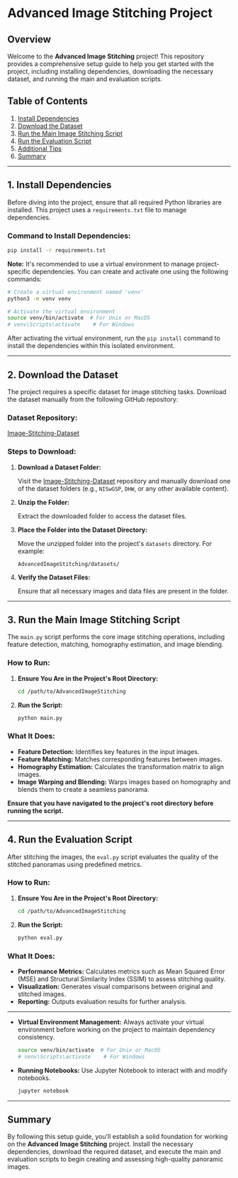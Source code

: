 # Advanced Image Stitching Project

## Overview

Welcome to the **Advanced Image Stitching** project! This repository provides a comprehensive setup guide to help you get started with the project, including installing dependencies, downloading the necessary dataset, and running the main and evaluation scripts.

## Table of Contents

1. [Install Dependencies](#1-install-dependencies)
2. [Download the Dataset](#2-download-the-dataset)
3. [Run the Main Image Stitching Script](#3-run-the-main-image-stitching-script)
4. [Run the Evaluation Script](#4-run-the-evaluation-script)
5. [Additional Tips](#additional-tips)
6. [Summary](#summary)

---

## 1. Install Dependencies

Before diving into the project, ensure that all required Python libraries are installed. This project uses a `requirements.txt` file to manage dependencies.

### **Command to Install Dependencies:**

```bash
pip install -r requirements.txt
```

**Note:** It's recommended to use a virtual environment to manage project-specific dependencies. You can create and activate one using the following commands:

```bash
# Create a virtual environment named 'venv'
python3 -m venv venv

# Activate the virtual environment
source venv/bin/activate  # For Unix or MacOS
# venv\Scripts\activate    # For Windows
```

After activating the virtual environment, run the `pip install` command to install the dependencies within this isolated environment.

---

## 2. Download the Dataset

The project requires a specific dataset for image stitching tasks. Download the dataset manually from the following GitHub repository:

### **Dataset Repository:**
[Image-Stitching-Dataset](https://github.com/visionxiang/Image-Stitching-Dataset)

### **Steps to Download:**

1. **Download a Dataset Folder:**

   Visit the [Image-Stitching-Dataset](https://github.com/visionxiang/Image-Stitching-Dataset) repository and manually download one of the dataset folders (e.g., `NISwGSP`, `DHW`, or any other available content).

2. **Unzip the Folder:**

   Extract the downloaded folder to access the dataset files.

3. **Place the Folder into the Dataset Directory:**

   Move the unzipped folder into the project's `datasets` directory. For example:

   ```
   AdvancedImageStitching/datasets/
   ```

4. **Verify the Dataset Files:**

   Ensure that all necessary images and data files are present in the folder.

---

## 3. Run the Main Image Stitching Script

The `main.py` script performs the core image stitching operations, including feature detection, matching, homography estimation, and image blending.

### **How to Run:**

1. **Ensure You Are in the Project's Root Directory:**

   ```bash
   cd /path/to/AdvancedImageStitching
   ```

2. **Run the Script:**

   ```bash
   python main.py
   ```

### **What It Does:**

- **Feature Detection:** Identifies key features in the input images.
- **Feature Matching:** Matches corresponding features between images.
- **Homography Estimation:** Calculates the transformation matrix to align images.
- **Image Warping and Blending:** Warps images based on homography and blends them to create a seamless panorama.

**Ensure that you have navigated to the project's root directory before running the script.**

---

## 4. Run the Evaluation Script

After stitching the images, the `eval.py` script evaluates the quality of the stitched panoramas using predefined metrics.

### **How to Run:**

1. **Ensure You Are in the Project's Root Directory:**

   ```bash
   cd /path/to/AdvancedImageStitching
   ```

2. **Run the Script:**

   ```bash
   python eval.py
   ```

### **What It Does:**

- **Performance Metrics:** Calculates metrics such as Mean Squared Error (MSE) and Structural Similarity Index (SSIM) to assess stitching quality.
- **Visualization:** Generates visual comparisons between original and stitched images.
- **Reporting:** Outputs evaluation results for further analysis.

---

- **Virtual Environment Management:** Always activate your virtual environment before working on the project to maintain dependency consistency.

  ```bash
  source venv/bin/activate  # For Unix or MacOS
  # venv\Scripts\activate    # For Windows
  ```

- **Running Notebooks:** Use Jupyter Notebook to interact with and modify notebooks.

  ```bash
  jupyter notebook
  ```

---

## Summary

By following this setup guide, you'll establish a solid foundation for working on the **Advanced Image Stitching** project. Install the necessary dependencies, download the required dataset, and execute the main and evaluation scripts to begin creating and assessing high-quality panoramic images.
